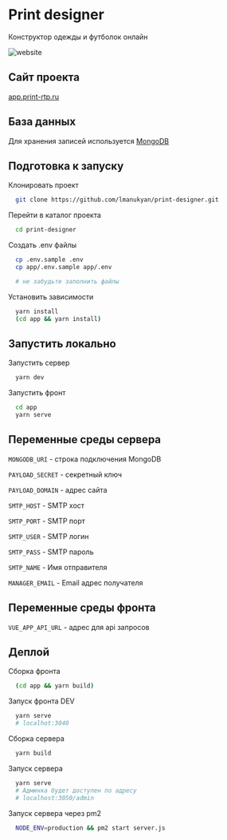 
# Print designer

Конструктор одежды и футболок онлайн

![website](https://github.com/lmanukyan/print-designer/blob/develop/screenshot.jpg?raw=true)

## Сайт проекта

[app.print-rtp.ru](https://app.print-rtp.ru/)

## База данных

Для хранения записей используется [MongoDB](https://mongodb.com)


## Подготовка к запуску

Клонировать проект

```bash
  git clone https://github.com/lmanukyan/print-designer.git
```

Перейти в каталог проекта

```bash
  cd print-designer
```

Создать .env файлы

```bash
  cp .env.sample .env
  cp app/.env.sample app/.env
```
```bash
  # не забудьте заполнить файлы
```

Установить зависимости

```bash
  yarn install
  (cd app && yarn install)
```
## Запустить локально

Запустить сервер

```bash
  yarn dev
```

Запустить фронт

```bash
  cd app
  yarn serve
```


## Переменные среды сервера

`MONGODB_URI` - строка подключения MongoDB

`PAYLOAD_SECRET` - секретный ключ 

`PAYLOAD_DOMAIN` - адрес сайта

`SMTP_HOST` - SMTP хост

`SMTP_PORT` - SMTP порт

`SMTP_USER` - SMTP логин

`SMTP_PASS` - SMTP пароль

`SMTP_NAME` - Имя отправителя

`MANAGER_EMAIL` - Email адрес получателя

## Переменные среды фронта

`VUE_APP_API_URL` - адрес для api запросов 


## Деплой

Сборка фронта

```bash
  (cd app && yarn build)
```

Запуск фронта DEV

```bash
  yarn serve
  # localhot:3040
```

Сборка сервера

```bash
  yarn build
```

Запуск сервера

```bash
  yarn serve
  # Админка будет доступен по адресу
  # localhost:3050/admin
```

Запуск сервера через pm2

```bash
  NODE_ENV=production && pm2 start server.js
```
